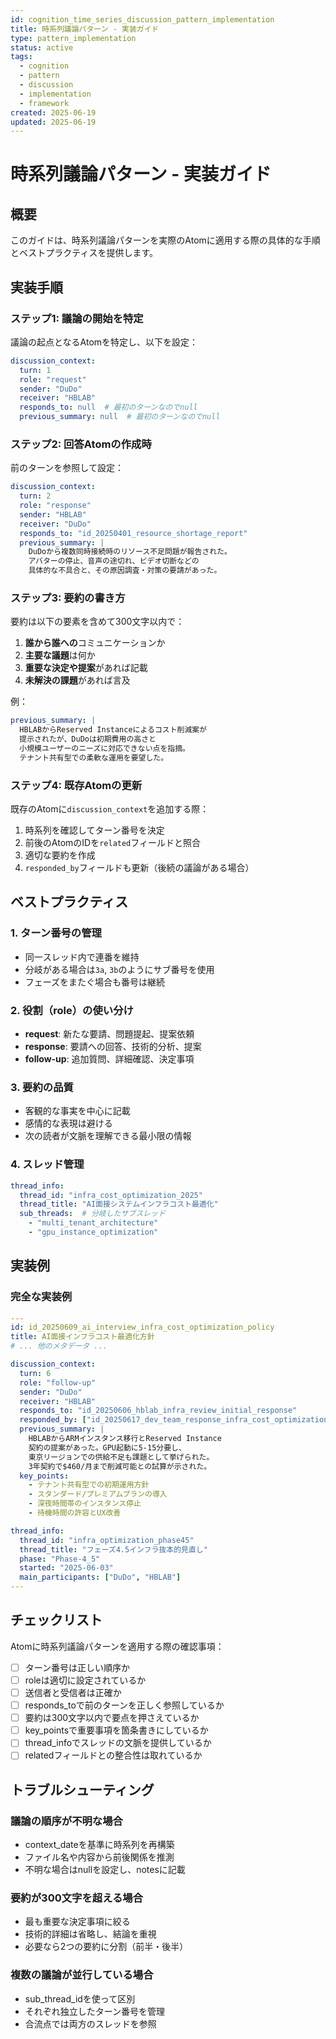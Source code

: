 ```yaml
---
id: cognition_time_series_discussion_pattern_implementation
title: 時系列議論パターン - 実装ガイド
type: pattern_implementation
status: active
tags:
  - cognition
  - pattern
  - discussion
  - implementation
  - framework
created: 2025-06-19
updated: 2025-06-19
---
```


# 時系列議論パターン - 実装ガイド

## 概要

このガイドは、時系列議論パターンを実際のAtomに適用する際の具体的な手順とベストプラクティスを提供します。

## 実装手順

### ステップ1: 議論の開始を特定

議論の起点となるAtomを特定し、以下を設定：
```yaml
discussion_context:
  turn: 1
  role: "request"
  sender: "DuDo"
  receiver: "HBLAB"
  responds_to: null  # 最初のターンなのでnull
  previous_summary: null  # 最初のターンなのでnull
```

### ステップ2: 回答Atomの作成時

前のターンを参照して設定：
```yaml
discussion_context:
  turn: 2
  role: "response"
  sender: "HBLAB"
  receiver: "DuDo"
  responds_to: "id_20250401_resource_shortage_report"
  previous_summary: |
    DuDoから複数同時接続時のリソース不足問題が報告された。
    アバターの停止、音声の途切れ、ビデオ切断などの
    具体的な不具合と、その原因調査・対策の要請があった。
```

### ステップ3: 要約の書き方

要約は以下の要素を含めて300文字以内で：
1. **誰から誰への**コミュニケーションか
2. **主要な議題**は何か
3. **重要な決定や提案**があれば記載
4. **未解決の課題**があれば言及

例：
```yaml
previous_summary: |
  HBLABからReserved Instanceによるコスト削減案が
  提示されたが、DuDoは初期費用の高さと
  小規模ユーザーのニーズに対応できない点を指摘。
  テナント共有型での柔軟な運用を要望した。
```

### ステップ4: 既存Atomの更新

既存のAtomに`discussion_context`を追加する際：
1. 時系列を確認してターン番号を決定
2. 前後のAtomのIDを`related`フィールドと照合
3. 適切な要約を作成
4. `responded_by`フィールドも更新（後続の議論がある場合）

## ベストプラクティス

### 1. ターン番号の管理
- 同一スレッド内で連番を維持
- 分岐がある場合は`3a`, `3b`のようにサブ番号を使用
- フェーズをまたぐ場合も番号は継続

### 2. 役割（role）の使い分け
- **request**: 新たな要請、問題提起、提案依頼
- **response**: 要請への回答、技術的分析、提案
- **follow-up**: 追加質問、詳細確認、決定事項

### 3. 要約の品質
- 客観的な事実を中心に記載
- 感情的な表現は避ける
- 次の読者が文脈を理解できる最小限の情報

### 4. スレッド管理
```yaml
thread_info:
  thread_id: "infra_cost_optimization_2025"
  thread_title: "AI面接システムインフラコスト最適化"
  sub_threads:  # 分岐したサブスレッド
    - "multi_tenant_architecture"
    - "gpu_instance_optimization"
```

## 実装例

### 完全な実装例
```yaml
---
id: id_20250609_ai_interview_infra_cost_optimization_policy
title: AI面接インフラコスト最適化方針
# ... 他のメタデータ ...

discussion_context:
  turn: 6
  role: "follow-up"
  sender: "DuDo"
  receiver: "HBLAB"
  responds_to: "id_20250606_hblab_infra_review_initial_response"
  responded_by: ["id_20250617_dev_team_response_infra_cost_optimization"]
  previous_summary: |
    HBLABからARMインスタンス移行とReserved Instance
    契約の提案があった。GPU起動に5-15分要し、
    東京リージョンでの供給不足も課題として挙げられた。
    3年契約で$460/月まで削減可能との試算が示された。
  key_points:
    - テナント共有型での初期運用方針
    - スタンダード/プレミアムプランの導入
    - 深夜時間帯のインスタンス停止
    - 待機時間の許容とUX改善

thread_info:
  thread_id: "infra_optimization_phase45"
  thread_title: "フェーズ4.5インフラ抜本的見直し"
  phase: "Phase-4_5"
  started: "2025-06-03"
  main_participants: ["DuDo", "HBLAB"]
---
```

## チェックリスト

Atomに時系列議論パターンを適用する際の確認事項：

- [ ] ターン番号は正しい順序か
- [ ] roleは適切に設定されているか
- [ ] 送信者と受信者は正確か
- [ ] responds_toで前のターンを正しく参照しているか
- [ ] 要約は300文字以内で要点を押さえているか
- [ ] key_pointsで重要事項を箇条書きにしているか
- [ ] thread_infoでスレッドの文脈を提供しているか
- [ ] relatedフィールドとの整合性は取れているか

## トラブルシューティング

### 議論の順序が不明な場合
- context_dateを基準に時系列を再構築
- ファイル名や内容から前後関係を推測
- 不明な場合はnullを設定し、notesに記載

### 要約が300文字を超える場合
- 最も重要な決定事項に絞る
- 技術的詳細は省略し、結論を重視
- 必要なら2つの要約に分割（前半・後半）

### 複数の議論が並行している場合
- sub_thread_idを使って区別
- それぞれ独立したターン番号を管理
- 合流点では両方のスレッドを参照